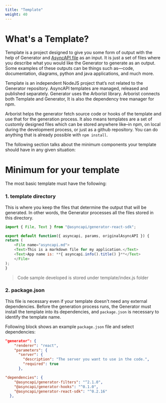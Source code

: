 ```yaml
---
title: "Template"
weight: 40
---
```


# What's a Template?

Template is a project designed to give you some form of output with the help of Generator and [AsyncAPI file](asyncapi-file.md) as an input. It is just a set of files where you describe what you would like the Generator to generate as an output. Some examples of these outputs can be things such as—code, documentation, diagrams, python and java applications, and much more. 

Template is an independent NodeJS project that’s not related to the Generator repository. AsyncAPI templates are managed, released and published separately. Generator uses the Arborist library. Arborist connects both Template and Generator, It is also the dependency tree manager for npm. 

Arborist helps the generator fetch source code or hooks of the template and use that for the generation process. It also means templates are a set of customly designed files which can be stored anywhere like–in npm, on local during the development process, or just as a github repository. You can do anything that is already possible with `npm install`.

The following section talks about the minimum components your template should have in any given situation:

# Minimum for your template

The most basic template must have the following:

### 1. template directory

This is where you keep the files that determine the output that will be generated. In other words, the Generator processes all the files stored in this directory.

```js
import { File, Text } from "@asyncapi/generator-react-sdk";

export default function({ asyncapi, params, originalAsyncAPI }) {
return (
    <File name="asyncapi.md">
    <Text>This is a markdown file for my application.</Text>
    <Text>App name is: **{ asyncapi.info().title() }**</Text>
    </File>
);
}
```

> Code sample developed is stored under template/index.js folder

### 2. package.json

This file is necessary even if your template doesn't need any external dependencies. Before the generation process runs, the Generator must install the template into its dependencies, and `package.json` is necessary to identify the template name.

Following block shows an example `package.json` file and select dependencies:

```json
"generator": {
    "renderer": "react",
    "parameters": {
      "server": {
        "description": "The server you want to use in the code.",
        "required": true
      },

"dependencies": {
    "@asyncapi/generator-filters": "^2.1.0",
    "@asyncapi/generator-hooks": "^0.1.0",
    "@asyncapi/generator-react-sdk": "^0.2.16"
  },
```




